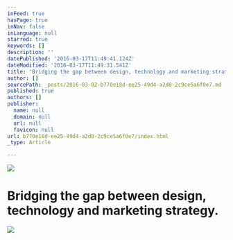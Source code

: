 ```yaml
---
inFeed: true
hasPage: true
inNav: false
inLanguage: null
starred: true
keywords: []
description: ''
datePublished: '2016-03-17T11:49:41.124Z'
dateModified: '2016-03-17T11:49:31.541Z'
title: 'Bridging the gap between design, technology and marketing strategy.'
author: []
sourcePath: _posts/2016-03-02-b770e18d-ee25-49d4-a2d0-2c9ce5a6f0e7.md
published: true
authors: []
publisher:
  name: null
  domain: null
  url: null
  favicon: null
url: b770e18d-ee25-49d4-a2d0-2c9ce5a6f0e7/index.html
_type: Article

---
```

![](https://the-grid-user-content.s3-us-west-2.amazonaws.com/99fdd56f-fdbf-4903-9938-dee2356f0f58.jpg)

# Bridging the gap between design, technology and marketing strategy.
![](https://the-grid-user-content.s3-us-west-2.amazonaws.com/24253c64-8549-4097-840c-b825551d7a66.jpg)
